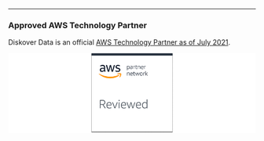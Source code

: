 ___
### Approved AWS Technology Partner

Diskover Data is an official [AWS Technology Partner as of July 2021](https://aws.amazon.com/partners/technology/).

![Image: Diskover Data AWS Technology Partner Network badge](images/logo_aws_technology_partner_network_badge_for_diskover_reduced_size.png)
